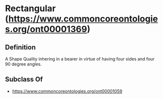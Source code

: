 # Rectangular (https://www.commoncoreontologies.org/ont00001369)

## Definition
A Shape Quality inhering in a bearer in virtue of having four sides and four 90 degree angles.

## Subclass Of
- https://www.commoncoreontologies.org/ont00001059

